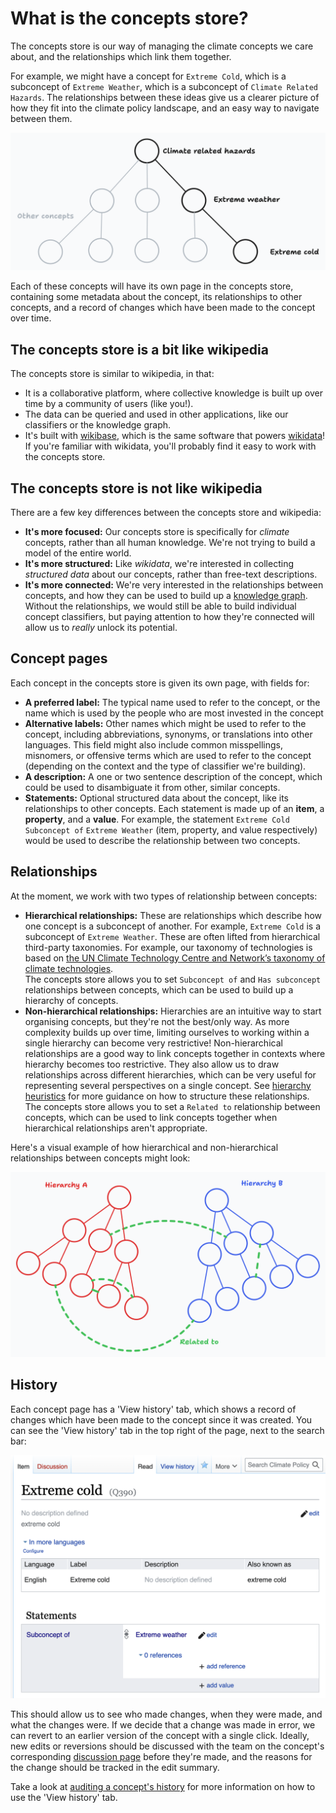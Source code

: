 # What is the concepts store?

The concepts store is our way of managing the climate concepts we care about, and the relationships which link them together.

For example, we might have a concept for `Extreme Cold`, which is a subconcept of `Extreme Weather`, which is a subconcept of `Climate Related Hazards`. The relationships between these ideas give us a clearer picture of how they fit into the climate policy landscape, and an easy way to navigate between them.

![](./images/concepts-store-example.png)

Each of these concepts will have its own page in the concepts store, containing some metadata about the concept, its relationships to other concepts, and a record of changes which have been made to the concept over time.

## The concepts store is a bit like wikipedia

The concepts store is similar to wikipedia, in that:

- It is a collaborative platform, where collective knowledge is built up over time by a community of users (like you!).
- The data can be queried and used in other applications, like our classifiers or the knowledge graph.
- It's built with [wikibase](https://en.wikipedia.org/wiki/Wikibase), which is the same software that powers [wikidata](https://www.wikidata.org/wiki/Wikidata:Main_Page)! If you're familiar with wikidata, you'll probably find it easy to work with the concepts store.

## The concepts store is not like wikipedia

There are a few key differences between the concepts store and wikipedia:

- **It's more focused:** Our concepts store is specifically for _climate_ concepts, rather than all human knowledge. We're not trying to build a model of the entire world.
- **It's more structured:** Like _wikidata_, we're interested in collecting _structured data_ about our concepts, rather than free-text descriptions.
- **It's more connected:** We're very interested in the relationships between concepts, and how they can be used to build up a [knowledge graph](../concepts-store-vs-knowledge-graph.md). Without the relationships, we would still be able to build individual concept classifiers, but paying attention to how they're connected will allow us to _really_ unlock its potential.

## Concept pages

Each concept in the concepts store is given its own page, with fields for:

- **A preferred label:** The typical name used to refer to the concept, or the name which is used by the people who are most invested in the concept
- **Alternative labels:** Other names which might be used to refer to the concept, including abbreviations, synonyms, or translations into other languages. This field might also include common misspellings, misnomers, or offensive terms which are used to refer to the concept (depending on the context and the type of classifier we're building).
- **A description:** A one or two sentence description of the concept, which could be used to disambiguate it from other, similar concepts.
- **Statements:** Optional structured data about the concept, like its relationships to other concepts. Each statement is made up of an **item**, a **property**, and a **value**. For example, the statement `Extreme Cold` `Subconcept of` `Extreme Weather` (item, property, and value respectively) would be used to describe the relationship between two concepts.

## Relationships

At the moment, we work with two types of relationship between concepts:

- **Hierarchical relationships:** These are relationships which describe how one concept is a subconcept of another. For example, `Extreme Cold` is a subconcept of `Extreme Weather`. These are often lifted from hierarchical third-party taxonomies. For example, our taxonomy of technologies is based on [the UN Climate Technology Centre and Network’s taxonomy of climate technologies](https://www.ctc-n.org/resources/ctcn-taxonomy).  
The concepts store allows you to set `Subconcept of` and `Has subconcept` relationships between concepts, which can be used to build up a hierarchy of concepts.
- **Non-hierarchical relationships:** Hierarchies are an intuitive way to start organising concepts, but they're not the best/only way. As more complexity builds up over time, limiting ourselves to working within a single hierarchy can become very restrictive! Non-hierarchical relationships are a good way to link concepts together in contexts where hierarchy becomes too restrictive. They also allow us to draw relationships across different hierarchies, which can be very useful for representing several perspectives on a single concept. See [hierarchy heuristics](./hierarchy-heuristics.md) for more guidance on how to structure these relationships.
The concepts store allows you to set a `Related to` relationship between concepts, which can be used to link concepts together when hierarchical relationships aren't appropriate.

Here's a visual example of how hierarchical and non-hierarchical relationships between concepts might look:

![](./images/relationships-example.png)

## History

Each concept page has a 'View history' tab, which shows a record of changes which have been made to the concept since it was created. You can see the 'View history' tab in the top right of the page, next to the search bar:

![](./images/view-history-tab.png)

This should allow us to see who made changes, when they were made, and what the changes were. If we decide that a change was made in error, we can revert to an earlier version of the concept with a single click. Ideally, new edits or reversions should be discussed with the team on the concept's corresponding [discussion page](./discussion-pages.md) before they're made, and the reasons for the change should be tracked in the edit summary.

Take a look at [auditing a concept's history](./auditing-a-concepts-history.md) for more information on how to use the 'View history' tab.

